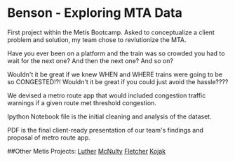 # Benson - Exploring MTA Data

First project within the Metis Bootcamp. Asked to conceptualize a client problem and solution, my team chose to revlutionize the MTA. 

Have you ever been on a platform and the train was so crowded you had to wait for the next one? And then the next one? And so on?

Wouldn't it be great if we knew WHEN and WHERE trains were going to be so CONGESTED!?! Wouldn't it be great if you could just avoid the hassle????

We devised a metro route app that would included congestion traffic warnings if a given route met threshold congestion. 

Ipython Notebook file is the initial cleaning and analysis of the dataset.

PDF is the final client-ready presentation of our team's findings and proposal of metro route app.

##Other Metis Projects:
[Luther](http://jessicafreaner.github.io/Luther/ "Exploring Movie Data")
[McNulty](http://jessicafreaner.github.io/McNulty/ "Exploring Heart Health Data")
[Fletcher](http://jessicafreaner.github.io/Fletcher/ "Exploring Data with NLP")
[Kojak](http://jessicafreaner.github.io/Kojak/ "Exploring NYC's Moving Populations")

